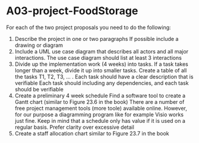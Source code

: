 # A03-project-FoodStorage

For each of the two project proposals you need to do the following:
1. Describe the project in one or two paragraphs
If possible include a drawing or diagram
2. Include a UML use case diagram that describes all actors and all major interactions.
The use case diagram should list at least 3 interactions
3. Divide up the implementation work (4 weeks) into tasks.
If a task takes longer than a week, divide it up into smaller tasks.
Create a table of all the tasks T1, T2, T3, … .
Each task should have a clear description that is verifiable
Each task should including any dependencies, and each task should be verifiable
4. Create a preliminary 4 week schedule
Find a software tool to create a Gantt chart (similar to Figure 23.6 in the book)
There are a number of free project management tools (more toole) available online. However, for our
purpose a diagramming program like for example Visio works just fine.
Keep in mind that a schedule only has value if it is used on a regular basis. Prefer clarity over excessive
detail
5. Create a staff allocation chart similar to Figure 23.7 in the book
